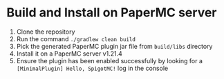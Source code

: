 # Build and Install on PaperMC server

1. Clone the repository
2. Run the command `./gradlew clean build`
3. Pick the generated PaperMC plugin jar file from `build/libs` directory
4. Install it on a PaperMC server v1.21.4
5. Ensure the plugin has been enabled successfully by looking for a `[MinimalPlugin] Hello, SpigotMC!` log in the console
